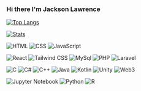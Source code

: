 ### Hi there I'm Jackson Lawrence <a href="https://github.com/jacksonciek"></a>

[![Top Langs](https://github-readme-stats.vercel.app/api/top-langs/?username=jacksonciek&hide=asp.net&layout=compact&theme=tokyonight&hide_border=true&langs_count=10&title_color=22a4b3&custom_title=Top%20Languages)](https://github.com/jacksonciek)

[![Stats](https://github-readme-stats.vercel.app/api?username=jacksonciek&theme=tokyonight&hide_border=true&custom_title=Jackson%27s%20GitHub%20Stats&title_color=22a4b3&count_private=true&show_icons=true)](https://github.com/jacksonciek)

![HTML](https://img.shields.io/badge/-HTML-ffdbb0?style=flat&logo=html5&logoColor=de7b02)
![CSS](https://img.shields.io/badge/-CSS-9ae4fc?style=flat&logo=Css3&logoColor=2a96f5)
![JavaScript](https://img.shields.io/badge/-JavaScript-black?style=flat&logo=javascript&logoColor=yellow)

![React](https://img.shields.io/badge/-React-023e6b?style=flat&logo=react&logoColor=b3f7ff)
![Tailwind CSS](https://img.shields.io/badge/-TailwindCSS-black?style=flat&logo=tailwindcss&logoColor=06B6D4)
![MySql](https://img.shields.io/badge/-MySql-d4d4d4?style=flat&logo=mysql&logoColor=4479A1)
![PHP](https://img.shields.io/badge/-PHP-1e0257?style=flat&logo=php&logoColor=7c60b5)
![Laravel](https://img.shields.io/badge/-Laravel-ffdedb?style=flat&logo=Laravel)

![C](https://img.shields.io/badge/C-blue?style=flat)
![C#](https://img.shields.io/badge/C%23-blueviolet?style=flat)
![C++](https://img.shields.io/badge/C++-00599C?style=flat&logo=C%2B%2B&logoColor=white)
![Java](https://img.shields.io/badge/Java-ED8B00?style=flat&logo=openjdk&logoColor=white)
![Kotlin](https://img.shields.io/badge/Kotlin-7F52FF?style=flat&logo=Kotlin&logoColor=white)
![Unity](https://img.shields.io/badge/-Unity-%23444444?style=flat&logo=Unity)
![Web3](https://img.shields.io/badge/-Web3.js-black?style=flat&logo=Web3.js&logoColor=F16822)

![Jupyter Notebook](https://img.shields.io/badge/-Jupyter_Notebook-663304?style=flat&logo=jupyter)
![Python](https://img.shields.io/badge/-Python-f7cd14?style=flat&logo=Python&logoColor=blue&color=f7cd14)
![R](https://img.shields.io/badge/R-276DC3?style=flat&logo=r&logoColor=white)
